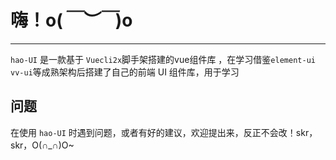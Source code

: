 # 嗨！o(*￣︶￣*)o

----

`hao-UI` 是一款基于 `Vuecli2x`脚手架搭建的vue组件库 ，在学习借鉴```element-ui vv-ui```等成熟架构后搭建了自己的前端 UI 组件库，用于学习

## 问题

在使用 `hao-UI` 时遇到问题，或者有好的建议，欢迎提出来，反正不会改！skr，skr，O(∩_∩)O~
